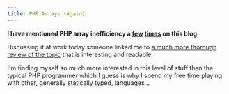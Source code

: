 ```yaml
---
title: PHP Arrays (Again)
---
```

**I have mentioned PHP array inefficiency a [few](http://blog.banksdesigns.co.uk/post/when-not-to-use-arrays-in-php) [times](http://blog.banksdesigns.co.uk/post/more-efficient-php-arrays) on this blog.**

Discussing it at work today someone linked me to [a much more thorough review of the topic](http://nikic.github.com/2011/12/12/How-big-are-PHP-arrays-really-Hint-BIG.html) that is interesting and readable.

I'm finding myself so much more interested in this level of stuff than the typical PHP programmer which I guess is why I spend my free time playing with other, generally statically typed, languages...